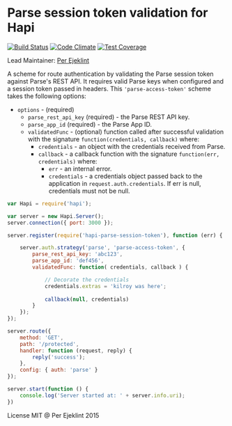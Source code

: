 # Parse session token validation for Hapi
[![Build Status](https://travis-ci.org/ejeklint/hapi-parse-session-token.svg?branch=master)](https://travis-ci.org/ejeklint/hapi-parse-session-token) [![Code Climate](https://codeclimate.com/github/ejeklint/hapi-parse-session-token/badges/gpa.svg)](https://codeclimate.com/github/ejeklint/hapi-parse-session-token) [![Test Coverage](https://codeclimate.com/github/ejeklint/hapi-parse-session-token/badges/coverage.svg)](https://codeclimate.com/github/ejeklint/hapi-parse-session-token/coverage)

Lead Maintainer: [Per Ejeklint](https://github.com/ejeklint)

A scheme for route authentication by validating the Parse session token against Parse's REST API. It requires valid Parse keys when configured and a session token passed in headers. This `'parse-access-token'` scheme takes the following options:

- `options` - (required)
    - `parse_rest_api_key` (required) - the Parse REST API key.
    - `parse_app_id` (required) - the Parse App ID.
    - `validatedFunc` - (optional) function called after successful validation with the signature `function(credentials, callback)` where:
        - `credentials` - an object with the credentials received from Parse.
        - `callback` - a callback function with the signature `function(err, credentials)` where:
            - `err` - an internal error.
            - `credentials` - a credentials object passed back to the application in `request.auth.credentials`. If err is null, credentials must not be null.

```javascript
var Hapi = require('hapi');

var server = new Hapi.Server();
server.connection({ port: 3000 });

server.register(require('hapi-parse-session-token'), function (err) {

    server.auth.strategy('parse', 'parse-access-token', {
        parse_rest_api_key: 'abc123',
        parse_app_id: 'def456',
        validatedFunc: function( credentials, callback ) {

            // Decorate the credentials
            credentials.extras = 'kilroy was here';
            
            callback(null, credentials)
        }
    });
});

server.route({
    method: 'GET',
    path: '/protected',
    handler: function (request, reply) {
        reply('success');
    },
    config: { auth: 'parse' }
});

server.start(function () {
    console.log('Server started at: ' + server.info.uri);
})
```

License MIT @ Per Ejeklint 2015
